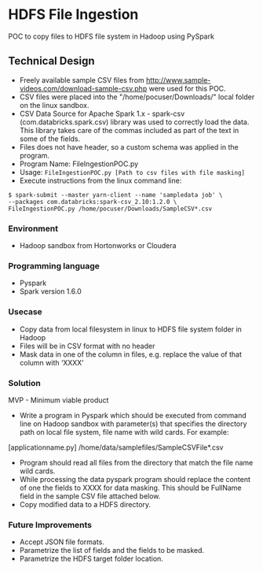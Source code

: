 # HDFS File Ingestion
POC to copy files to HDFS file system in Hadoop using PySpark

## Technical Design

- Freely available sample CSV files from http://www.sample-videos.com/download-sample-csv.php were used for this POC.
- CSV files were placed into the "/home/pocuser/Downloads/" local folder on the linux sandbox.
- CSV Data Source for Apache Spark 1.x - spark-csv (com.databricks.spark.csv) library was used to correctly load the data. This library takes care of the commas included as part of the text in some of the fields.
- Files does not have header, so a custom schema was applied in the program.
- Program Name: FileIngestionPOC.py
- Usage: `FileIngestionPOC.py [Path to csv files with file masking]`
- Execute instructions from the linux command line:
```
$ spark-submit --master yarn-client --name 'sampledata job' \
--packages com.databricks:spark-csv_2.10:1.2.0 \
FileIngestionPOC.py /home/pocuser/Downloads/SampleCSV*.csv
```

### Environment 
-	Hadoop sandbox from Hortonworks or Cloudera 

### Programming language
-	Pyspark 
- Spark version 1.6.0

### Usecase
-	Copy data from local filesystem in linux to HDFS file system folder in Hadoop
-	Files will be in CSV format with no header
-	Mask data in one of the column in files, e.g. replace the value of that column with ‘XXXX’

### Solution

MVP - Minimum viable product
-	Write a program in Pyspark which should be executed from command line on Hadoop sandbox with parameter(s) that specifies the directory path on local file system, file name with wild cards.
For example:

[applicationname.py] /home/data/samplefiles/SampleCSVFile*.csv
-	Program should read all files from the directory that match the file name wild cards.
-	While processing the data pyspark program should replace the content of one the fields to XXXX for data masking. This should be FullName field in the sample CSV file attached below.
-	Copy modified data to a HDFS directory.

### Future Improvements
- Accept JSON file formats.
- Parametrize the list of fields and the fields to be masked.
- Parametrize the HDFS target folder location.
